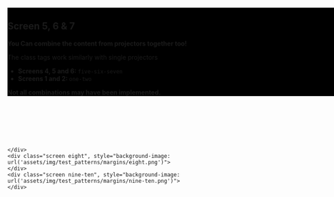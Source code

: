 

<div class="studio template">
    <div class="screen one-two-three", style="background-image: url('assets/img/test_patterns/margins/one-two-three.png')">
    </div>
    <div class="screen four", style="background-image: url('assets/img/test_patterns/margins/four.png')">
    </div>
    <div class="screen five-six-seven", style="background-image: url('assets/img/test_patterns/margins/five-six-seven.png')">
        <div style="background-color: black; width: 1200px; display: inline-block; margin: 100px auto">
            <h2>Screen 5, 6 & 7</h2>
            <p><strong>You Can combine the content from projectors together too!</strong></p>
            <p>The class tags work similarly with single projectors</p>
            <ul>
                <li>
                    <strong>Screens 4, 5 and 6: </strong><code>five-six-seven</code>
                </li>
                <li>
                    <strong>Screens 1 and 2: </strong><code>one-two</code>
                </li>
            </ul>
            <strong>Not all combinations may have been implemented.</strong>
        </div>
        
    </div>
    <div class="screen eight", style="background-image: url('assets/img/test_patterns/margins/eight.png')">
    </div>
    <div class="screen nine-ten", style="background-image: url('assets/img/test_patterns/margins/nine-ten.png')">
    </div>
</div>


